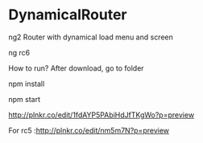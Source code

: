 # DynamicalRouter
ng2 Router with dynamical load menu and screen

ng rc6

How to run?
After download, go to folder

npm install

npm start

 http://plnkr.co/edit/1fdAYP5PAbiHdJfTKgWo?p=preview
 
 
For rc5 :http://plnkr.co/edit/nm5m7N?p=preview




